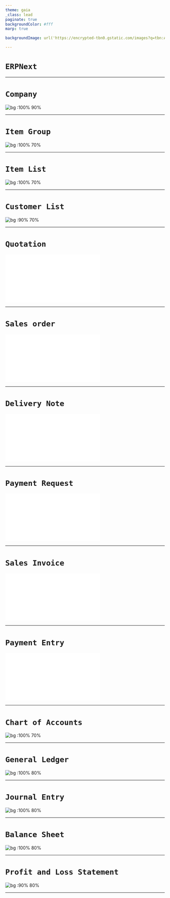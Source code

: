 ```yaml
---
theme: gaia
_class: lead
paginate: true
backgroundColor: #fff
marp: true

backgroundImage: url('https://encrypted-tbn0.gstatic.com/images?q=tbn:ANd9GcSKFcfc3lLfpbn8A5tdeEJ1htvfSaduvEn1Lg&usqp=CAU')

---
```

# ```ERPNext```

---

# ```Company```

![bg :100% 90%](images/Company.png)

---

# ```Item Group```
![bg :100% 70%](images/ItemGroup.png)

---
# ```Item List```
![bg :100% 70%](images/ItemList.png)

---
# ```Customer List```
![bg :90% 70%](images/CustomerList.png)

----
# ```Quotation```
![bg :100% 70%](images/ProjectPdf/Quotation.pdf)

----
# ```Sales order```
![bg :100% 70%](images/ProjectPdf/Quotation.pdf)

---

# ```Delivery Note```
![bg :100% 70%](images/ProjectPdf/Quotation.pdf)

----
# ```Payment Request```
![bg :100% 70%](images/ProjectPdf/Quotation.pdf)

----
# ```Sales Invoice```
![bg :100% 70%](images/ProjectPdf/Quotation.pdf)

----
# ```Payment Entry```
![bg :100% 70%](images/ProjectPdf/Quotation.pdf)

----
# ```Chart of Accounts```
![bg :100% 70%](images/ChartOfAccounts.png)

----
# ```General Ledger```

![bg :100% 80%](images/GeneralLedger.png)

---
# ```Journal Entry```

![bg :100% 80%](images/JournalEntry.png)

---
# ```Balance Sheet```
![bg :100% 80%](images/BalanceSheet.png)

------

# ```Profit and Loss Statement```

![bg :90% 80%](images/ProfitAndLoss.png)
<!--
https://external-content.duckduckgo.com/iu/?u=https%3A%2F%2Ftse4.mm.bing.net%2Fth%3Fid%3DOIP.mYmv9Fjh8mJGHh5mvocmNQHaFj%26pid%3DApi&f=1

![bg left:40% 70%](https://marp.app/assets/marp.svg)

# **Marp**

Markdown Presentation Ecosystem

https://marp.app/ 
-->


<!--
# How to write slides

Split pages by horizontal ruler (`---`). It's very simple! :satisfied:
-->
---
